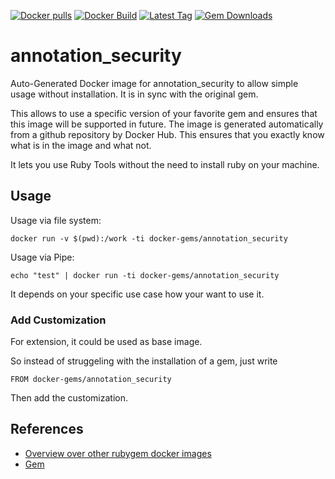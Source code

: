 [![Docker pulls](https://img.shields.io/docker/pulls/rubygem/annotation_security.svg)](https://hub.docker.com/r/rubygem/annotation_security/)
[![Docker Build](https://img.shields.io/docker/automated/rubygem/annotation_security.svg)](https://hub.docker.com/r/rubygem/annotation_security/)
[![Latest Tag](https://img.shields.io/github/tag/docker-rubygem/annotation_security.svg)](https://hub.docker.com/r/rubygem/annotation_security/)
[![Gem Downloads](https://img.shields.io/gem/dt/annotation_security.svg)](https://rubygems.org/gems/annotation_security/)
# annotation_security

Auto-Generated Docker image for annotation_security to allow simple usage without installation.
It is in sync with the original gem.

This allows to use a specific version of your favorite gem and ensures that this image will be supported in future.
The image is generated automatically from a github repository by Docker Hub.
This ensures that you exactly know what is in the image and what not.

It lets you use Ruby Tools without the need to install ruby on your machine.

## Usage

Usage via file system:

`docker run -v $(pwd):/work -ti docker-gems/annotation_security`

Usage via Pipe:

`echo "test" | docker run -ti docker-gems/annotation_security`

It depends on your specific use case how your want to use it.

### Add Customization

For extension, it could be used as base image.

So instead of struggeling with the installation of a gem, just write

`FROM docker-gems/annotation_security`

Then add the customization.

## References

 - [Overview over other rubygem docker images](https://github.com/thinkbot/docker-rubygem)
 - [Gem](https://rubygems.org/gems/annotation_security/)
